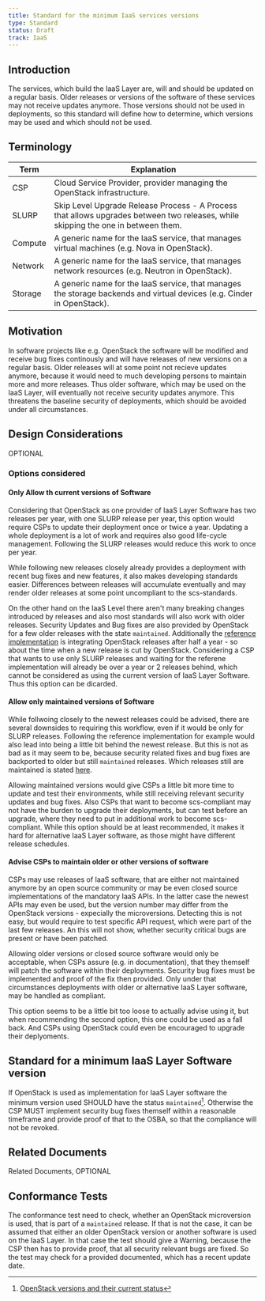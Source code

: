 ```yaml
---
title: Standard for the minimum IaaS services versions
type: Standard
status: Draft
track: IaaS
---
```


## Introduction

The services, which build the IaaS Layer are, will and should be updated on a regular basis.
Older releases or versions of the software of these services may not receive updates anymore.
Those versions should not be used in deployments, so this standard will define how to determine, which versions may be used and which should not be used.

## Terminology

| Term                | Explanation                                                                                                                              |
| ------------------- | ---------------------------------------------------------------------------------------------------------------------------------------- |
| CSP                 | Cloud Service Provider, provider managing the OpenStack infrastructure.                                                                  |
| SLURP               | Skip Level Upgrade Release Process - A Process that allows upgrades between two releases, while skipping the one in between them.        |
| Compute             | A generic name for the IaaS service, that manages virtual machines (e.g. Nova in OpenStack).                                             |
| Network             | A generic name for the IaaS service, that manages network resources (e.g. Neutron in OpenStack).                                         |
| Storage             | A generic name for the IaaS service, that manages the storage backends and virtual devices (e.g. Cinder in OpenStack).                   |

## Motivation

In software projects like e.g. OpenStack the software will be modified and receive bug fixes continously and will have releases of new versions on a regular basis.
Older releases will at some point not recieve updates anymore, because it would need to much developing persons to maintain more and more releases.
Thus older software, which may be used on the IaaS Layer, will eventually not receive security updates anymore.
This threatens the baseline security of deployments, which should be avoided under all circumstances.

## Design Considerations

OPTIONAL

### Options considered

#### Only Allow th current versions of Software

Considering that OpenStack as one provider of IaaS Layer Software has two releases per year, with one SLURP release per year, this option would require CSPs to update their deployment once or twice a year.
Updating a whole deployment is a lot of work and requires also good life-cycle management.
Following the SLURP releases would reduce this work to once per year.

While following new releases closely already provides a deployment with recent bug fixes and new features, it also makes developing standards easier.
Differences between releases will accumulate eventually and may render older releases at some point uncompliant to the scs-standards.

On the other hand on the IaaS Level there aren't many breaking changes introduced by releases and also most standards will also work with older releases.
Security Updates and Bug fixes are also provided by OpenStack for a few older releases with the state `maintained`.
Additionally the [reference implementation](https://github.com/SovereignCloudStack/release-notes/blob/main/Release7.md) is integrating OpenStack releases after half a year - so about the time when a new release is cut by OpenStack.
Considering a CSP that wants to use only SLURP releases and waiting for the referene implementation will already be over a year or 2 releases behind, which cannot be considered as using the current version of IaaS Layer Software.
Thus this option can be dicarded.

#### Allow only maintained versions of Software

While follwoing closely to the newest releases could be advised, there are several downsides to requiring this workflow, even if it would be only for SLURP releases.
Following the reference implementation for example would also lead into being a little bit behind the newest release.
But this is not as bad as it may seem to be, because security related fixes and bug fixes are backported to older but still `maintained` releases.
Which releases still are maintained is stated [here](https://releases.openstack.org/).

Allowing maintained versions would give CSPs a little bit more time to update and test their environments, while still receiving relevant security updates and bug fixes.
Also CSPs that want to become scs-compliant may not have the burden to upgrade their deployments, but can test before an upgrade, where they need to put in additional work to become scs-compliant.
While this option should be at least recommended, it makes it hard for alternative IaaS Layer software, as those might have different release schedules.

#### Advise CSPs to maintain older or other versions of software

CSPs may use releases of IaaS software, that are either not maintained anymore by an open source community or may be even closed source implementations of the mandatory IaaS APIs.
In the latter case the newest APIs may even be used, but the version number may differ from the OpenStack versions - expecially the microversions.
Detecting this is not easy, but would require to test specific API request, which were part of the last few releases.
An this will not show, whether security critical bugs are present or have been patched.

Allowing older versions or closed source software would only be acceptable, when CSPs assure (e.g. in documentation), that they themself will patch the software within their deployments.
Security bug fixes must be implemented and proof of the fix then provided.
Only under that circumstances deployments with older or alternative IaaS Layer software, may be handled as compliant.

This option seems to be a little bit too loose to actually advise using it, but when recommending the second option, this one could be used as a fall back.
And CSPs using OpenStack could even be encouraged to upgrade their deplyoments.

## Standard for a minimum IaaS Layer Software version

If OpenStack is used as implementation for IaaS Layer software the minimum version used SHOULD have the status `maintained`[^1].
Otherwise the CSP MUST implement security bug fixes themself within a reasonable timeframe and provide proof of that to the OSBA, so that the compliance will not be revoked.

[^1]: [OpenStack versions and their current status](https://releases.openstack.org/)

## Related Documents

Related Documents, OPTIONAL

## Conformance Tests

The conformance test need to check, whether an OpenStack microversion is used, that is part of a `maintained` release.
If that is not the case, it can be assumed that either an older OpenStack version or another software is used on the IaaS Layer.
In that case the test should give a Warning, because the CSP then has to provide proof, that all security relevant bugs are fixed.
So the test may check for a provided documented, which has a recent update date.
